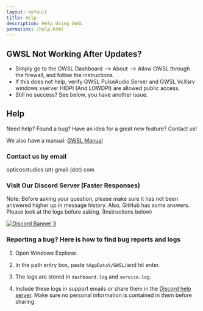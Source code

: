 ```yaml
---
layout: default
title: Help
description: Help Using GWSL
permalink: /help.html
---
```

## GWSL Not Working After Updates?
* Simply go to the GWSL Dashboard --> About --> Allow GWSL through the firewall, and follow the instructions.
* If this does not help, verify GWSL PulseAudio Server and GWSL VcXsrv windows xserver HIDPI (And LOWDPI) are allowed public access.
* Still no success? See below, you have another issue.

## Help

Need help? Found a bug? Have an idea for a great new feature? Contact us!

We also have a manual:
[GWSL Manual](./tutorials/manual.html)


### Contact us by email

opticosstudios (at) gmail (dot) com

### Visit Our Discord Server (Faster Responses)

Note: Before asking your question, please make sure it has not been answered higher up in message history. Also, GitHub has some answers. Please look at the logs before asking. (Instructions below)

[![Discord Banner 3](https://discord.com/api/guilds/618185330289541130/widget.png?style=banner3)](https://discord.gg/VkvNgkH)


### Reporting a bug? Here is how to find bug reports and logs

1.  Open Windows Explorer.

2.  In the path entry box, paste ```%AppData%/GWSL/```and hit enter.

3.  The logs are stored in ```dashboard.log``` and ```service.log```.

4.  Include these logs in support emails or share them in the [Discord help server](https://discord.gg/VkvNgkH). Make sure no personal information is contained in them before sharing.


